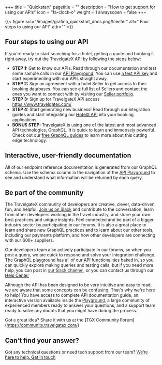 +++
title = "Quickstart"
pagetitle = ""
description = "How to get support for using our APIs"
icon = "fa-clock-o"
weight = 1
alwaysopen = false
+++

{{< figure src="/images/grafico_quickstart_docs.png#center" alt=" Four steps to using our API" attr="" >}}

## Four steps to using our API

If you're ready to start searching for a hotel, getting a quote and booking it right away, try out the TravelgateX API by following the steps below:

* **STEP 1:** Get to know our APIs. Read through our documentation and test some sample calls in our [API Playground](/getting-started/playground). You can use [a test API key](/travelgatex/overview) and start experimenting with our APIs straight away.
* **STEP 2:** Sign an agreement with a hotel Seller to get access to their booking databases. You can see a full list of Sellers and contact the ones you want to connect with by visiting our [Seller portfolio](https://app.travelgatex.com/network).
* **STEP 3:** Sign up for TravelgateX API access https://www.travelgatex.com/
* **STEP 4:** Start generating new business! Read through our integration guides and start integrating our [HotelX API](/hotel-x) into your booking applications.
* **BONUS STEP:** TravelgateX is using one of the latest and most advanced API technologies, GraphQL. It is quick to learn and immensely powerful. Check out our [free GraphQL guides](/learning-graphql/) to learn more about this cutting edge technology.



## Interactive, user-friendly documentation

All of our endpoint reference documentation is generated from our GraphQL schema. Use the schema column in the navigation of the [API Playground](https://api.travelgatex.com) to see and understand what information will be returned by each query.

## Be part of the community

The TravelgateX community of developers are creative, clever, data-driven, fun, and helpful. [Join us on Slack](https://slack.travelgatex.com/) and contribute to the conversation, learn from other developers working in the travel industry, and share your own best practices and unique insights. Feel connected and be part of a bigger industry sector by participating in our forums. It is also a great place to learn and share new GraphQL practices and to learn about our other tools, including our payments platform, and how other developers are connecting with our 600+ suppliers.

Our developers team also actively participate in our forums, so when you post a query, we are quick to respond and solve your integration challenge. The GraphQL playground has all of our API functionalities baked in, so you can quickly explore making queries and testing calls, but if you need more help, you can post in [our Slack channel](https://slack.travelgatex.com/), or you can contact us through our [Help Center](https://knowledge.travelgatex.com/)

Although the API has been designed to be very intuitive and easy to read, we are aware that some concepts can be confusing. That's why we're here to help! You have access to complete API documentation guide, an interactive version available inside the [Playground](https://api.travelgatex.com), a large community of experienced members ready to answer your questions, and a support team ready to solve any doubts that you might have during the process.

Got a great idea? Share it with us at the [TGX Community Forum] (https://community.travelgatex.com/)

## Can't find your answer?

Got any technical questions or need tech support from our team? [We’re here to help. Get in touch](https://knowledge.travelgatex.com/) 
